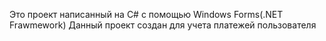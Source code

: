 Это проект написанный на C# с помощью Windows Forms(.NET Frawmework)
Данный проект создан для учета платежей пользователя
